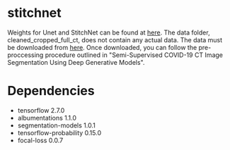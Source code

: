 # stitchnet
Weights for Unet and StitchNet can be found at [here](https://drive.protonmail.com/urls/MNZG7WEWFW#goXbo4jJFoXh).
The data folder, cleaned_cropped_full_ct, does not contain any actual data.
The data must be downloaded from [here](ncov-ai.big.ac.cn/download?lang=en).
Once downloaded, you can follow the pre-proccessing procedure outlined in "Semi-Supervised COVID-19 CT Image Segmentation Using Deep Generative Models".

# Dependencies
- tensorflow 2.7.0
- albumentations 1.1.0
- segmentation-models 1.0.1
- tensorflow-probability 0.15.0
- focal-loss 0.0.7
